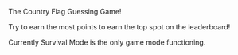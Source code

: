 The Country Flag Guessing Game!

Try to earn the most points to earn the top spot on the leaderboard!

Currently Survival Mode is the only game mode functioning.  
